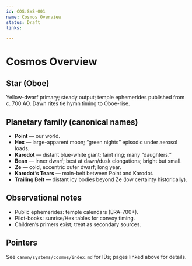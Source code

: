 ```yaml
---
id: COS:SYS-001
name: Cosmos Overview
status: Draft
links:

---
```


# Cosmos Overview

## Star (Oboe)
Yellow-dwarf primary; steady output; temple ephemerides published from c. 700 AO. Dawn rites tie hymn timing to Oboe-rise.

## Planetary family (canonical names)
- **Point** — our world.
- **Hex** — large-apparent moon; “green nights” episodic under aerosol loads.
- **Karodot** — distant blue-white giant; faint ring; many “daughters.”
- **Bean** — inner dwarf; best at dawn/dusk elongations; bright but small.
- **Ze** — cold, eccentric outer dwarf; long year.
- **Karodot’s Tears** — main-belt between Point and Karodot.
- **Trailing Belt** — distant icy bodies beyond Ze (low certainty historically).

## Observational notes
- Public ephemerides: temple calendars (ERA-700+).
- Pilot-books: sunrise/Hex tables for convoy timing.
- Children’s primers exist; treat as secondary sources.

## Pointers
See `canon/systems/cosmos/index.md` for IDs; pages linked above for details.
